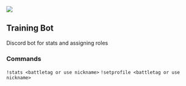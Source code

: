 ![](https://d15f34w2p8l1cc.cloudfront.net/overwatch/ba39ef0636b1abda4ba70de0a1ea5e34e4b698fed91a9b322e530e7202d39708.png)
## Training Bot

Discord bot for stats and assigning roles

### Commands

`!stats <battletag or use nickname>`
`!setprofile <battletag or use nickname>`